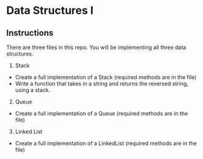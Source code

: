 # Data Structures I

## Instructions
There are three files in this repo.  You will be implementing all three data structures.

1. Stack
- Create a full implementation of a Stack (required methods are in the file)
- Write a function that takes in a string and returns the reversed string, using a stack.

2. Queue
- Create a full implementation of a Queue (required methods are in the file)

3. Linked List
- Create a full implementation of a LinkedList (required methods are in the file)
